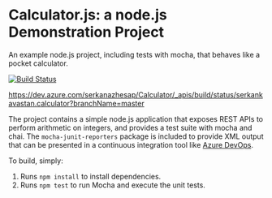Calculator.js: a node.js Demonstration Project
==============================================
An example node.js project, including tests with mocha, that behaves like
a pocket calculator.

[![Build Status](https://dev.azure.com/serkanazhesap/Calculator/_apis/build/status/serkankavastan.calculator?branchName=master)](https://dev.azure.com/serkanazhesap/Calculator/_build/latest?definitionId=2&branchName=master)

https://dev.azure.com/serkanazhesap/Calculator/_apis/build/status/serkankavastan.calculator?branchName=master

The project contains a simple node.js application that exposes REST APIs
to perform arithmetic on integers, and provides a test suite with mocha
and chai.  The `mocha-junit-reporters` package is included to provide XML
output that can be presented in a continuous integration tool like
[Azure DevOps](https://azure.com/devops).

To build, simply:

1. Runs `npm install` to install dependencies.
2. Runs `npm test` to run Mocha and execute the unit tests.


